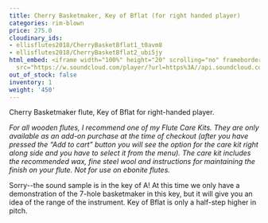 ```yaml
---
title: Cherry Basketmaker, Key of Bflat (for right handed player)
categories: rim-blown
price: 275.0
cloudinary_ids:
- ellisflutes2018/CherryBasketBflat1_t0avm8
- ellisflutes2018/CherryBasketBflat2_ubi5jy
html_embed: <iframe width="100%" height="20" scrolling="no" frameborder="no" allow="autoplay"
  src="https://w.soundcloud.com/player/?url=https%3A//api.soundcloud.com/tracks/536548146&color=%23ff5500&inverse=false&auto_play=false&show_user=true"></iframe>
out_of_stock: false
inventory: 1
weight: '450'
---
```


Cherry Basketmaker flute, Key of Bflat for right-handed player.

*For all wooden flutes, I recommend one of my Flute Care Kits.  They are only available as an add-on purchase at the time of checkout (after you have pressed the “Add to cart” button you will see the option for the care kit right along side and you have to select it from the menu). The care kit includes the recommended wax, fine steel wool and instructions for maintaining the finish on your flute.  Not for use on ebonite flutes.*

Sorry--the sound sample is in the key of A!  At this time we only have a demonstration of the 7-hole basketmaker in this key, but it will give you an idea of the range of the instrument.  Key of Bflat is only a half-step higher in pitch.